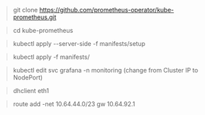 > git clone https://github.com/prometheus-operator/kube-prometheus.git

> cd kube-prometheus

> kubectl apply --server-side -f manifests/setup

> kubectl apply -f manifests/

> kubectl edit svc grafana -n monitoring (change from Cluster IP to NodePort)

> dhclient eth1

> route add -net 10.64.44.0/23 gw 10.64.92.1
